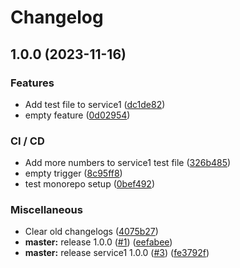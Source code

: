 # Changelog

## 1.0.0 (2023-11-16)


### Features

* Add test file to service1 ([dc1de82](https://github.com/aeternity/aepp-test/commit/dc1de825baa497acb91c6689a4238798d7078a37))
* empty feature ([0d02954](https://github.com/aeternity/aepp-test/commit/0d02954ed8003669f20dbb894e395c64920c04c7))


### CI / CD

* Add more numbers to service1 test file ([326b485](https://github.com/aeternity/aepp-test/commit/326b485a898dbdc0897953df5798b59709610c98))
* empty trigger ([8c95ff8](https://github.com/aeternity/aepp-test/commit/8c95ff840c0080239c165bf4a1734c4856b5abc6))
* test monorepo setup ([0bef492](https://github.com/aeternity/aepp-test/commit/0bef492988901951724cfaa08820e69df00ac588))


### Miscellaneous

* Clear old changelogs ([4075b27](https://github.com/aeternity/aepp-test/commit/4075b278b9849bdbf2bae975336fd3b49bd3eeac))
* **master:** release 1.0.0 ([#1](https://github.com/aeternity/aepp-test/issues/1)) ([eefabee](https://github.com/aeternity/aepp-test/commit/eefabee7cc26a2ce977a83ef9847e789c4e5ddeb))
* **master:** release service1 1.0.0 ([#3](https://github.com/aeternity/aepp-test/issues/3)) ([fe3792f](https://github.com/aeternity/aepp-test/commit/fe3792f6f7c911f94cdcdaaab648e2915f9e11da))

